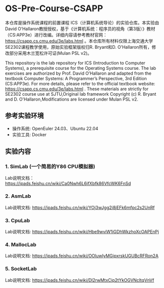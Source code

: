 # OS-Pre-Course-CSAPP

本仓库是操作系统课程的前置课程 ICS（计算机系统导论）的实验仓库。本实验由David O’Hallaron教授授权，基于《计算机系统：程序员的视角（第3版）》教材（CS:APP3e）进行改编。详细内容请参考教材官网：https://csapp.cs.cmu.edu/3e/labs.html 。本仓库所有材料仅限上海交通大学SE2302课程教学使用，原始实验框架版权归R. Bryant和D. O'Hallaron所有，修改部分采用木兰宽松许可证(Mulan PSL v2)。

This repository is the lab repository for ICS (Introduction to Computer Systems), a prerequisite course for the Operating Systems course. The lab exercises are authorized by Prof. David O’Hallaron and adapted from the textbook Computer Systems: A Programmer’s Perspective, 3rd Edition (CS:APP3e). For more details, please refer to the official textbook website: https://csapp.cs.cmu.edu/3e/labs.html . These materials are strictly for SE2302 course use at SJTU,Original lab framework Copyright (c) R. Bryant and D. O'Hallaron,Modifications are licensed under Mulan PSL v2.

## 参考实验环境

- 操作系统: OpenEuler 24.03、Ubuntu 22.04
- 实验工具: Docker

## 实验内容

### 1. SimLab (一个简易的Y86 CPU模拟器)
Lab说明文档：https://ipads.feishu.cn/wiki/Ca0Nwh6L6ifXbfk86VfcWK6FnSd

### 2. AsmLab
Lab说明文档: https://ipads.feishu.cn/wiki/YOj3wJgg2i8jEFk6mfpc2s2UnRf

### 3. CpuLab
Lab说明文档: https://ipads.feishu.cn/wiki/Hbe9wviW1iGDhWkzhoXcOAPEnPj

### 4. MallocLab
Lab说明文档: https://ipads.feishu.cn/wiki/OOluwIyMGipxrskUGUBcRFRon2A

### 5. SocketLab
Lab说明文档: https://ipads.feishu.cn/wiki/Dl2rwMtxCip2tYkOGVNcItqVnVf
